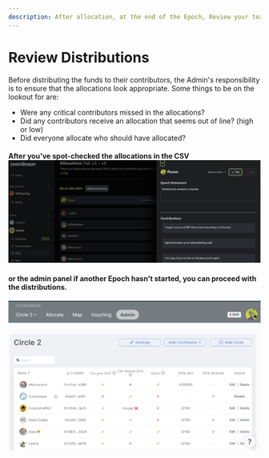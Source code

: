 ```yaml
---
description: After allocation, at the end of the Epoch, Review your team's allocations
---
```


# Review Distributions

Before distributing the funds to their contributors, the Admin's responsibility is to ensure that the allocations look appropriate. Some things to be on the lookout for are:

* Were any critical contributors missed in the allocations?
* Did any contributors receive an allocation that seems out of line? (high or low)
* Did everyone allocate who should have allocated?

#### After you've spot-checked the allocations in the CSV ![](<../../../.gitbook/assets/image (31).png>)

#### or the admin panel if another Epoch hasn't started, you can proceed with the distributions.

![Checking allocations from the Admin Panel](<../../../.gitbook/assets/image (1) (2).png>)
